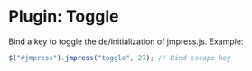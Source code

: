 # Plugin: Toggle

Bind a key to toggle the de/initialization of jmpress.js. Example:

``` javascript
$("#jmpress").jmpress("toggle", 27); // Bind escape key
```
